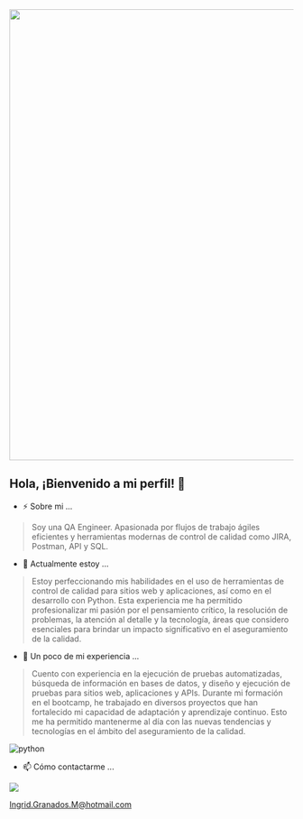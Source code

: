 <div id="header" align="center">
  <img decoding="async" src="https://github.com/user-attachments/assets/dd484b60-82f2-49fa-beab-2cdbfe6a320a" width="800"/>
</div>

## Hola, ¡Bienvenido a mi perfil! 👋

- ⚡ Sobre mi ...

> Soy una QA Engineer. 
> Apasionada por flujos de trabajo ágiles eficientes y herramientas modernas de control de calidad como JIRA, Postman, API y SQL.

- 🌱 Actualmente estoy ...

> Estoy perfeccionando mis habilidades en el uso de herramientas de control de calidad para sitios web y aplicaciones, así como en el desarrollo con Python. Esta experiencia me ha permitido profesionalizar mi pasión por el pensamiento crítico, la resolución de problemas, la atención al detalle y la tecnología, áreas que considero esenciales para brindar un impacto significativo en el aseguramiento de la calidad.

- 🔭 Un poco de mi experiencia ...
 
> Cuento con experiencia en la ejecución de pruebas automatizadas, búsqueda de información en bases de datos, y diseño y ejecución de pruebas para sitios web, aplicaciones y APIs. Durante mi formación en el bootcamp, he trabajado en diversos proyectos que han fortalecido mi capacidad de adaptación y aprendizaje continuo. Esto me ha permitido mantenerme al día con las nuevas tendencias y tecnologías en el ámbito del aseguramiento de la calidad.

<div id="header" align="left">
    <img decoding="async" src="https://img.shields.io/badge/Python-3776AB?style=for-the-badge&logo=python&logoColor=white" alt="python"/>
  </a>   
  
  - 📫 Cómo contactarme ...

[![](https://img.shields.io/badge/LinkedIn-0077B5?style=for-the-badge&logo=linkedin&logoColor=white)](https://www.linkedin.com/in/ingrid-paola-granados-moreno/)

Ingrid.Granados.M@hotmail.com

<!--

![Banner Para Linkedin Recursos Humanos Fotográfico Gris Claro](https://github.com/user-attachments/assets/dd484b60-82f2-49fa-beab-2cdbfe6a320a)

**SoloIngrid/SoloIngrid** is a ✨ _special_ ✨ repository because its `README.md` (this file) appears on your GitHub profile.

Here are some ideas to get you started:

- 🔭 I’m currently working on ...
- 🌱 I’m currently learning ...
- 👯 I’m looking to collaborate on ...
- 🤔 I’m looking for help with ...
- 💬 Ask me about ...
- 📫 How to reach me: ...
- 😄 Pronouns: ...
- ⚡ Fun fact: ...
-->
